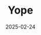 ---  
layout: startup_page  
title: "Yope"  
id: "yope.tv"  
permalink: "/yopeyope.tv02242025/"  
website: "https://www.yope.tv/"  
funding_round: "Seed"  
funding_amount: "$4.65M"  
investors: "Goodwater Capital, Inovo VC, Redseed, Jean de La Rochebrochard, Greg Tkachenko, Dima Shvets, Andrei Tkachenka"  
about: "Yope is a photo-sharing app that allows users to share images within private groups. It provides a simple interface where users can take photos, share them within groups, and react to content from other group members. The app uses machine learning to create photo collages and incorporates features like a lock screen widget and streak feature to boost engagement."  
markets: "Social Media, Mobile Apps, Social Media"  
hq: "Middletown, Delaware, United States"  
founded_year: "2021"  
linkedin: "https://www.linkedin.com/company/yope-app"  
twitter: ""  
instagram: ""  
facebook: "https://www.facebook.com/weareyope"  
crunchbase: "https://www.crunchbase.com/organization/salo-925c"  
pitchbook: "https://pitchbook.com/profiles/company/481779-82"  

date_display: "24-Feb-2025"  
date: "2025-02-24"

# SEO Optimization  
meta_title: "Yope - Seed Funding ($4.65M)"  
meta_description: "Yope, Yope is a photo-sharing app that allows users to share images within private groups. It provides a simple interface where users can take photos, share..."  
meta_keywords: "Yope, Social Media, Mobile Apps, Social Media, Seed funding"  
canonical_url: "https://startup.projectstartups.com/yopeyope.tv02242025/"  
---